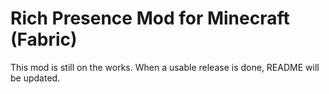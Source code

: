 # Rich Presence Mod for Minecraft (Fabric)

This mod is still on the works. When a usable release is done, README will be updated.